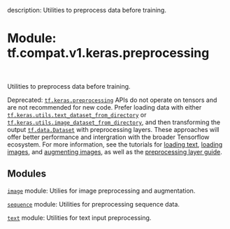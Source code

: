 description: Utilities to preprocess data before training.

<div itemscope itemtype="http://developers.google.com/ReferenceObject">
<meta itemprop="name" content="tf.compat.v1.keras.preprocessing" />
<meta itemprop="path" content="Stable" />
</div>

# Module: tf.compat.v1.keras.preprocessing

<!-- Insert buttons and diff -->

<table class="tfo-notebook-buttons tfo-api nocontent" align="left">

</table>



Utilities to preprocess data before training.


Deprecated: <a href="../../../../tf/keras/preprocessing.md"><code>tf.keras.preprocessing</code></a> APIs do not operate on tensors and are
not recommended for new code. Prefer loading data with either
<a href="../../../../tf/keras/utils/text_dataset_from_directory.md"><code>tf.keras.utils.text_dataset_from_directory</code></a> or
<a href="../../../../tf/keras/utils/image_dataset_from_directory.md"><code>tf.keras.utils.image_dataset_from_directory</code></a>, and then transforming the output
<a href="../../../../tf/data/Dataset.md"><code>tf.data.Dataset</code></a> with preprocessing layers. These approaches will offer
better performance and intergration with the broader Tensorflow ecosystem. For
more information, see the tutorials for [loading text](
https://www.tensorflow.org/tutorials/load_data/text), [loading images](
https://www.tensorflow.org/tutorials/load_data/images), and [augmenting images](
https://www.tensorflow.org/tutorials/images/data_augmentation), as well as the
[preprocessing layer guide](
https://www.tensorflow.org/guide/keras/preprocessing_layers).

## Modules

[`image`](../../../../tf/compat/v1/keras/preprocessing/image.md) module: Utilies for image preprocessing and augmentation.

[`sequence`](../../../../tf/compat/v1/keras/preprocessing/sequence.md) module: Utilities for preprocessing sequence data.

[`text`](../../../../tf/compat/v1/keras/preprocessing/text.md) module: Utilities for text input preprocessing.

